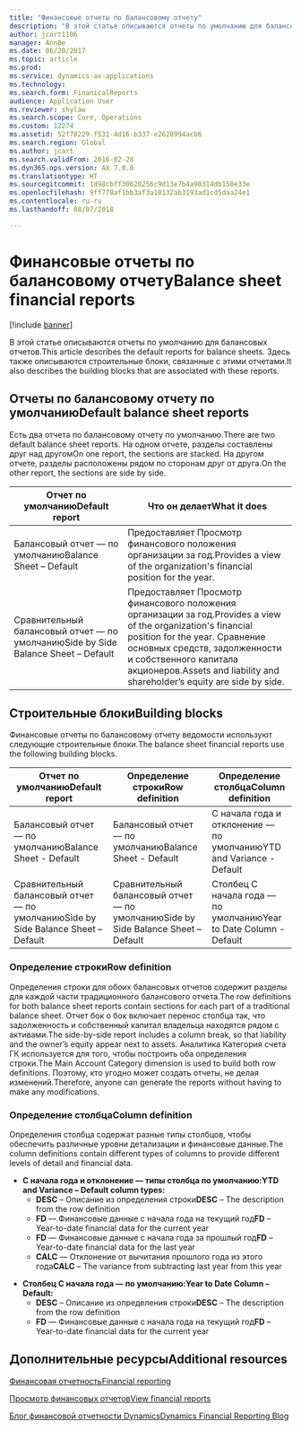 ```yaml
---
title: "Финансовые отчеты по балансовому отчету"
description: "В этой статье описываются отчеты по умолчанию для балансовых отчетов. Здесь также описываются строительные блоки, связанные с этими отчетами."
author: jcart1106
manager: AnnBe
ms.date: 06/20/2017
ms.topic: article
ms.prod: 
ms.service: dynamics-ax-applications
ms.technology: 
ms.search.form: FinanicalReports
audience: Application User
ms.reviewer: shylaw
ms.search.scope: Core, Operations
ms.custom: 12274
ms.assetid: 52f78229-f531-4d16-b337-e2628994acb6
ms.search.region: Global
ms.author: jcart
ms.search.validFrom: 2016-02-28
ms.dyn365.ops.version: AX 7.0.0
ms.translationtype: HT
ms.sourcegitcommit: 1d98cbff30620256c9d13e7b4a90314db150e33e
ms.openlocfilehash: 9ff778af1bb3af3a10132ab3193ad1cd5daa24e1
ms.contentlocale: ru-ru
ms.lasthandoff: 08/07/2018

---
```


# <a name="balance-sheet-financial-reports"></a><span data-ttu-id="e8b3e-104">Финансовые отчеты по балансовому отчету</span><span class="sxs-lookup"><span data-stu-id="e8b3e-104">Balance sheet financial reports</span></span>

[!include [banner](../includes/banner.md)]

<span data-ttu-id="e8b3e-105">В этой статье описываются отчеты по умолчанию для балансовых отчетов.</span><span class="sxs-lookup"><span data-stu-id="e8b3e-105">This article describes the default reports for balance sheets.</span></span> <span data-ttu-id="e8b3e-106">Здесь также описываются строительные блоки, связанные с этими отчетами.</span><span class="sxs-lookup"><span data-stu-id="e8b3e-106">It also describes the building blocks that are associated with these reports.</span></span> 

<a name="default-balance-sheet-reports"></a><span data-ttu-id="e8b3e-107">Отчеты по балансовому отчету по умолчанию</span><span class="sxs-lookup"><span data-stu-id="e8b3e-107">Default balance sheet reports</span></span>
-----------------------------

<span data-ttu-id="e8b3e-108">Есть два отчета по балансовому отчету по умолчанию.</span><span class="sxs-lookup"><span data-stu-id="e8b3e-108">There are two default balance sheet reports.</span></span> <span data-ttu-id="e8b3e-109">На одном отчете, разделы составлены друг над другом</span><span class="sxs-lookup"><span data-stu-id="e8b3e-109">On one report, the sections are stacked.</span></span> <span data-ttu-id="e8b3e-110">На другом отчете, разделы расположены рядом по сторонам друг от друга.</span><span class="sxs-lookup"><span data-stu-id="e8b3e-110">On the other report, the sections are side by side.</span></span>

| <span data-ttu-id="e8b3e-111">Отчет по умолчанию</span><span class="sxs-lookup"><span data-stu-id="e8b3e-111">Default report</span></span>                       | <span data-ttu-id="e8b3e-112">Что он делает</span><span class="sxs-lookup"><span data-stu-id="e8b3e-112">What it does</span></span>                                                                                                                           |
|--------------------------------------|----------------------------------------------------------------------------------------------------------------------------------------|
| <span data-ttu-id="e8b3e-113">Балансовый отчет — по умолчанию</span><span class="sxs-lookup"><span data-stu-id="e8b3e-113">Balance Sheet – Default</span></span>              | <span data-ttu-id="e8b3e-114">Предоставляет Просмотр финансового положения организации за год.</span><span class="sxs-lookup"><span data-stu-id="e8b3e-114">Provides a view of the organization's financial position for the year.</span></span>                                                                 |
| <span data-ttu-id="e8b3e-115">Сравнительный балансовый отчет — по умолчанию</span><span class="sxs-lookup"><span data-stu-id="e8b3e-115">Side by Side Balance Sheet – Default</span></span> | <span data-ttu-id="e8b3e-116">Предоставляет Просмотр финансового положения организации за год.</span><span class="sxs-lookup"><span data-stu-id="e8b3e-116">Provides a view of the organization's financial position for the year.</span></span> <span data-ttu-id="e8b3e-117">Сравнение основных средств, задолженности и собственного капитала акционеров.</span><span class="sxs-lookup"><span data-stu-id="e8b3e-117">Assets and liability and shareholder’s equity are side by side.</span></span> |

## <a name="building-blocks"></a><span data-ttu-id="e8b3e-118">Строительные блоки</span><span class="sxs-lookup"><span data-stu-id="e8b3e-118">Building blocks</span></span>
<span data-ttu-id="e8b3e-119">Финансовые отчеты по балансовому отчету ведомости используют следующие строительные блоки.</span><span class="sxs-lookup"><span data-stu-id="e8b3e-119">The balance sheet financial reports use the following building blocks.</span></span>

| <span data-ttu-id="e8b3e-120">Отчет по умолчанию</span><span class="sxs-lookup"><span data-stu-id="e8b3e-120">Default report</span></span>                       | <span data-ttu-id="e8b3e-121">Определение строки</span><span class="sxs-lookup"><span data-stu-id="e8b3e-121">Row definition</span></span>                       | <span data-ttu-id="e8b3e-122">Определение столбца</span><span class="sxs-lookup"><span data-stu-id="e8b3e-122">Column definition</span></span>             |
|--------------------------------------|--------------------------------------|-------------------------------|
| <span data-ttu-id="e8b3e-123">Балансовый отчет — по умолчанию</span><span class="sxs-lookup"><span data-stu-id="e8b3e-123">Balance Sheet - Default</span></span>              | <span data-ttu-id="e8b3e-124">Балансовый отчет — по умолчанию</span><span class="sxs-lookup"><span data-stu-id="e8b3e-124">Balance Sheet - Default</span></span>              | <span data-ttu-id="e8b3e-125">С начала года и отклонение — по умолчанию</span><span class="sxs-lookup"><span data-stu-id="e8b3e-125">YTD and Variance - Default</span></span>    |
| <span data-ttu-id="e8b3e-126">Сравнительный балансовый отчет — по умолчанию</span><span class="sxs-lookup"><span data-stu-id="e8b3e-126">Side by Side Balance Sheet – Default</span></span> | <span data-ttu-id="e8b3e-127">Сравнительный балансовый отчет — по умолчанию</span><span class="sxs-lookup"><span data-stu-id="e8b3e-127">Side by Side Balance Sheet – Default</span></span> | <span data-ttu-id="e8b3e-128">Столбец С начала года — по умолчанию</span><span class="sxs-lookup"><span data-stu-id="e8b3e-128">Year to Date Column - Default</span></span> |

### <a name="row-definition"></a><span data-ttu-id="e8b3e-129">Определение строки</span><span class="sxs-lookup"><span data-stu-id="e8b3e-129">Row definition</span></span>

<span data-ttu-id="e8b3e-130">Определения строки для обоих балансовых отчетов содержит разделы для каждой части традиционного балансового отчета.</span><span class="sxs-lookup"><span data-stu-id="e8b3e-130">The row definitions for both balance sheet reports contain sections for each part of a traditional balance sheet.</span></span> <span data-ttu-id="e8b3e-131">Отчет бок о бок включает перенос столбца так, что задолженность и собственный капитал владельца находятся рядом с активами.</span><span class="sxs-lookup"><span data-stu-id="e8b3e-131">The side-by-side report includes a column break, so that liability and the owner’s equity appear next to assets.</span></span> <span data-ttu-id="e8b3e-132">Аналитика Категория счета ГК используется для того, чтобы построить оба определения строки.</span><span class="sxs-lookup"><span data-stu-id="e8b3e-132">The Main Account Category dimension is used to build both row definitions.</span></span> <span data-ttu-id="e8b3e-133">Поэтому, кто угодно может создать отчеты, не делая изменений.</span><span class="sxs-lookup"><span data-stu-id="e8b3e-133">Therefore, anyone can generate the reports without having to make any modifications.</span></span>

### <a name="column-definition"></a><span data-ttu-id="e8b3e-134">Определение столбца</span><span class="sxs-lookup"><span data-stu-id="e8b3e-134">Column definition</span></span>

<span data-ttu-id="e8b3e-135">Определения столбца содержат разные типы столбцов, чтобы обеспечить различные уровни детализации и финансовые данные.</span><span class="sxs-lookup"><span data-stu-id="e8b3e-135">The column definitions contain different types of columns to provide different levels of detail and financial data.</span></span>

-   <span data-ttu-id="e8b3e-136">**С начала года и отклонение — типы столбца по умолчанию:**</span><span class="sxs-lookup"><span data-stu-id="e8b3e-136">**YTD and Variance – Default column types:**</span></span>
    -   <span data-ttu-id="e8b3e-137">**DESC** – Описание из определения строки</span><span class="sxs-lookup"><span data-stu-id="e8b3e-137">**DESC** – The description from the row definition</span></span>
    -   <span data-ttu-id="e8b3e-138">**FD** — Финансовые данные с начала года на текущий год</span><span class="sxs-lookup"><span data-stu-id="e8b3e-138">**FD** – Year-to-date financial data for the current year</span></span>
    -   <span data-ttu-id="e8b3e-139">**FD** — Финансовые данные с начала года за прошлый год</span><span class="sxs-lookup"><span data-stu-id="e8b3e-139">**FD** – Year-to-date financial data for the last year</span></span>
    -   <span data-ttu-id="e8b3e-140">**CALC** — Отклонение от вычитания прошлого года из этого года</span><span class="sxs-lookup"><span data-stu-id="e8b3e-140">**CALC** – The variance from subtracting last year from this year</span></span>

<!-- -->

-   <span data-ttu-id="e8b3e-141">**Столбец С начала года — по умолчанию:**</span><span class="sxs-lookup"><span data-stu-id="e8b3e-141">**Year to Date Column – Default:**</span></span>
    -   <span data-ttu-id="e8b3e-142">**DESC** – Описание из определения строки</span><span class="sxs-lookup"><span data-stu-id="e8b3e-142">**DESC** – The description from the row definition</span></span>
    -   <span data-ttu-id="e8b3e-143">**FD** — Финансовые данные с начала года на текущий год</span><span class="sxs-lookup"><span data-stu-id="e8b3e-143">**FD** – Year-to-date financial data for the current year</span></span>



<a name="additional-resources"></a><span data-ttu-id="e8b3e-144">Дополнительные ресурсы</span><span class="sxs-lookup"><span data-stu-id="e8b3e-144">Additional resources</span></span>
--------

[<span data-ttu-id="e8b3e-145">Финансовая отчетность</span><span class="sxs-lookup"><span data-stu-id="e8b3e-145">Financial reporting</span></span>](financial-reporting-getting-started.md)

[<span data-ttu-id="e8b3e-146">Просмотр финансовых отчетов</span><span class="sxs-lookup"><span data-stu-id="e8b3e-146">View financial reports</span></span>](view-financial-reports.md)

[<span data-ttu-id="e8b3e-147">Блог финансовой отчетности Dynamics</span><span class="sxs-lookup"><span data-stu-id="e8b3e-147">Dynamics Financial Reporting Blog</span></span>](http://blogs.msdn.com/b/dynamics_financial_reporting/)




